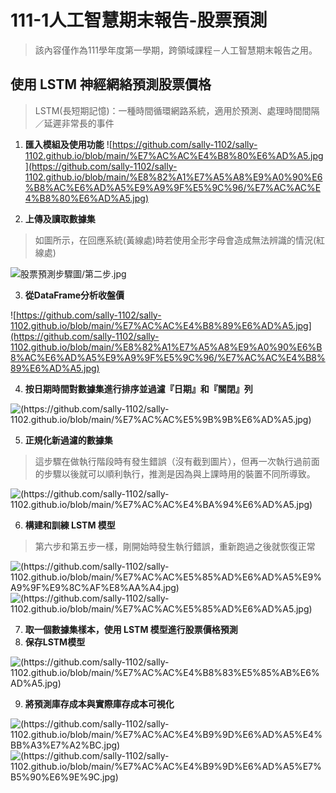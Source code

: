# 111-1人工智慧期末報告-股票預測

> 該內容僅作為111學年度第一學期，跨領域課程－人工智慧期末報告之用。
> 

## 使用 LSTM 神經網絡預測股票價格

> LSTM(長短期記憶)：一種時間循環網路系統，適用於預測、處理時間間隔／延遲非常長的事件
>

1.  **匯入模組及使用功能**
![https://github.com/sally-1102/sally-1102.github.io/blob/main/%E7%AC%AC%E4%B8%80%E6%AD%A5.jpg](https://github.com/sally-1102/sally-1102.github.io/blob/main/%E8%82%A1%E7%A5%A8%E9%A0%90%E6%B8%AC%E6%AD%A5%E9%A9%9F%E5%9C%96/%E7%AC%AC%E4%B8%80%E6%AD%A5.jpg)

2.  **上傳及讀取數據集**
>如圖所示，在回應系統(黃線處)時若使用全形字母會造成無法辨識的情況(紅線處)
>

![股票預測步驟圖/第二步.jpg](https://github.com/sally-1102/sally-1102.github.io/blob/main/%E8%82%A1%E7%A5%A8%E9%A0%90%E6%B8%AC%E6%AD%A5%E9%A9%9F%E5%9C%96/%E7%AC%AC%E4%BA%8C%E6%AD%A5.jpg)

3.  **從DataFrame分析收盤價**

![https://github.com/sally-1102/sally-1102.github.io/blob/main/%E7%AC%AC%E4%B8%89%E6%AD%A5.jpg](https://github.com/sally-1102/sally-1102.github.io/blob/main/%E8%82%A1%E7%A5%A8%E9%A0%90%E6%B8%AC%E6%AD%A5%E9%A9%9F%E5%9C%96/%E7%AC%AC%E4%B8%89%E6%AD%A5.jpg)

4.  **按日期時間對數據集進行排序並過濾『日期』和『關閉』列**

![(https://github.com/sally-1102/sally-1102.github.io/blob/main/%E7%AC%AC%E5%9B%9B%E6%AD%A5.jpg)](https://github.com/sally-1102/sally-1102.github.io/blob/main/%E8%82%A1%E7%A5%A8%E9%A0%90%E6%B8%AC%E6%AD%A5%E9%A9%9F%E5%9C%96/%E7%AC%AC%E5%9B%9B%E6%AD%A5.jpg)

5.  **正規化新過濾的數據集**

> 這步驟在做執行階段時有發生錯誤（沒有截到圖片），但再一次執行過前面的步驟以後就可以順利執行，推測是因為與上課時用的裝置不同所導致。
> 

![(https://github.com/sally-1102/sally-1102.github.io/blob/main/%E7%AC%AC%E4%BA%94%E6%AD%A5.jpg)](https://github.com/sally-1102/sally-1102.github.io/blob/main/%E8%82%A1%E7%A5%A8%E9%A0%90%E6%B8%AC%E6%AD%A5%E9%A9%9F%E5%9C%96/%E7%AC%AC%E5%9B%9B%E6%AD%A5.jpg)

6.  **構建和訓練 LSTM 模型**

> 第六步和第五步一樣，剛開始時發生執行錯誤，重新跑過之後就恢復正常
>

![(https://github.com/sally-1102/sally-1102.github.io/blob/main/%E7%AC%AC%E5%85%AD%E6%AD%A5%E9%A9%9F%E9%8C%AF%E8%AA%A4.jpg)](https://github.com/sally-1102/sally-1102.github.io/blob/main/%E8%82%A1%E7%A5%A8%E9%A0%90%E6%B8%AC%E6%AD%A5%E9%A9%9F%E5%9C%96/%E7%AC%AC%E5%85%AD%E6%AD%A5%E9%A9%9F%E9%8C%AF%E8%AA%A4.jpg)
![(https://github.com/sally-1102/sally-1102.github.io/blob/main/%E7%AC%AC%E5%85%AD%E6%AD%A5.jpg)](https://github.com/sally-1102/sally-1102.github.io/blob/main/%E8%82%A1%E7%A5%A8%E9%A0%90%E6%B8%AC%E6%AD%A5%E9%A9%9F%E5%9C%96/%E7%AC%AC%E5%85%AD%E6%AD%A5.jpg)

7.  **取一個數據集樣本，使用 LSTM 模型進行股票價格預測**
8.  **保存LSTM模型**

![(https://github.com/sally-1102/sally-1102.github.io/blob/main/%E7%AC%AC%E4%B8%83%E5%85%AB%E6%AD%A5.jpg)](https://github.com/sally-1102/sally-1102.github.io/blob/main/%E8%82%A1%E7%A5%A8%E9%A0%90%E6%B8%AC%E6%AD%A5%E9%A9%9F%E5%9C%96/%E7%AC%AC%E4%B8%83%E5%85%AB%E6%AD%A5.jpg)

9.  **將預測庫存成本與實際庫存成本可視化**

![(https://github.com/sally-1102/sally-1102.github.io/blob/main/%E7%AC%AC%E4%B9%9D%E6%AD%A5%E4%BB%A3%E7%A2%BC.jpg)](https://github.com/sally-1102/sally-1102.github.io/blob/main/%E8%82%A1%E7%A5%A8%E9%A0%90%E6%B8%AC%E6%AD%A5%E9%A9%9F%E5%9C%96/%E7%AC%AC%E4%B9%9D%E6%AD%A5%E4%BB%A3%E7%A2%BC.jpg)
![(https://github.com/sally-1102/sally-1102.github.io/blob/main/%E7%AC%AC%E4%B9%9D%E6%AD%A5%E7%B5%90%E6%9E%9C.jpg)
](https://github.com/sally-1102/sally-1102.github.io/blob/main/%E8%82%A1%E7%A5%A8%E9%A0%90%E6%B8%AC%E6%AD%A5%E9%A9%9F%E5%9C%96/%E7%AC%AC%E4%B9%9D%E6%AD%A5%E7%B5%90%E6%9E%9C.jpg)
